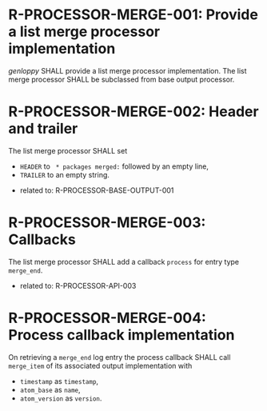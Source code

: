 # R-PROCESSOR-MERGE-001: Provide a list merge processor implementation #
*genloppy* SHALL provide a list merge processor implementation.
The list merge processor SHALL be subclassed from base output processor.

# R-PROCESSOR-MERGE-002: Header and trailer #
The list merge processor SHALL set
-   `HEADER` to ` * packages merged:` followed by an empty line,
-   `TRAILER` to an empty string.

*   related to: R-PROCESSOR-BASE-OUTPUT-001

# R-PROCESSOR-MERGE-003: Callbacks #
The list merge processor SHALL add a callback `process` for entry type `merge_end`.

*   related to: R-PROCESSOR-API-003

# R-PROCESSOR-MERGE-004: Process callback implementation #
On retrieving a `merge_end` log entry the process callback SHALL call `merge_item` of its associated output implementation with
-   `timestamp` as `timestamp`,
-   `atom_base` as `name`,
-   `atom_version` as `version`.
